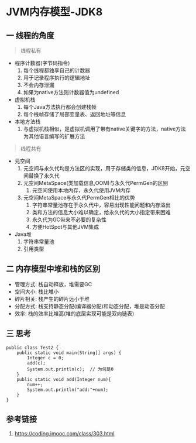 # JVM内存模型-JDK8
## 一 线程的角度
> 线程私有
* 程序计数器(字节码指令)
    1. 每个线程都独享自己的计数器
    2. 用于记录程序执行的逻辑地址
    3. 不会内存泄漏
    4. 如果为native方法则计数器值为undefined
* 虚拟机栈
    1. 每个Java方法执行都会创建栈帧
    2. 每个栈帧存储了局部变量表、返回地址等信息
* 本地方法栈
    1. 与虚拟机栈相似，是虚拟机调用了带有native关键字的方法，native方法为其他语言编写的扩展方法
> 线程共有
* 元空间
    1. 元空间与永久代均是方法区的实现，用于存储类的信息，JDK8开始，元空间替换了永久代
    2. 元空间MetaSpace(类加载信息,OOM)与永久代PermGen的区别
        1. 元空间使用本地内存，永久代使用JVM内存
    3. 元空间MetaSpace与永久代PermGen相比的优势
        1. 字符串常量池存在于永久代中，容易出现性能问题和内存溢出
        2. 类和方法的信息大小难以确定，给永久代的大小指定带来困难
        3. 永久代为GC带来不必要的复杂性
        4. 方便HotSpot与其他JVM集成
* Java堆
    1. 字符串常量池
    2. 引用类型
    
## 二 内存模型中堆和栈的区别
* 管理方式: 栈自动释放，堆需要GC
* 空间大小: 栈比堆小
* 碎片相关: 栈产生的碎片远小于堆
* 分配方式: 栈支持静态分配(编译器分配)和动态分配，堆是动态分配
* 效率: 栈的效率比堆高(堆的底层实现可能是双向链表)

## 三 思考
```
public class Test2 {
    public static void main(String[] args) {
        Integer c = 0;
        add(c);
        System.out.println(c);  // 为何是0
    }
    public static void add(Integer num){
        num++;
        System.out.println("add:"+num);
    }
}
```

## 参考链接
1. https://coding.imooc.com/class/303.html

